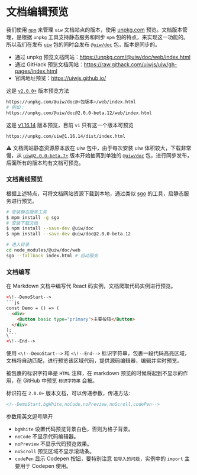 文档编辑预览
===

我们使用 [`npm`](https://www.npmjs.com/package/@uiw/doc) 来管理 `uiw` 文档站点的版本，使用 [unpkg.com](https://unpkg.com/@uiw/doc/web/index.html) 预览。文档版本管理，是根据 `unpkg` 工具支持静态服务和同步 `npm` 包的特点，来实现这一功能的。所以我们在发布 [`uiw`](https://www.npmjs.com/package/uiw) 包的同时会发布 [`@uiw/doc`](https://www.npmjs.com/package/@uiw/doc) 包，版本是同步的。

- 通过 unpkg 预览文档网站：https://unpkg.com/@uiw/doc/web/index.html  
- 通过 GitHack 预览文档网站：https://raw.githack.com/uiwjs/uiw/gh-pages/index.html
- 官网地址预览：https://uiwjs.github.io/  

这是 [`v2.0.0+`](https://unpkg.com/@uiw/doc@2.0.1/web/index.html) 版本预览方法

```bash
https://unpkg.com/@uiw/doc@<包版本>/web/index.html
# 例如：
https://unpkg.com/@uiw/doc@2.0.0-beta.12/web/index.html
```

这是 [v1.16.14](https://unpkg.com/uiw@1.16.14/dist/index.html) 版本预览，目前 `v1` 只有这一个版本可预览

```
https://unpkg.com/uiw@1.16.14/dist/index.html
```

⚠️ 文档网站静态资源原本放在 uiw 包中，由于每次安装 uiw 体积较大，下载非常慢，从 [`uiw@2.0.0-beta.7+`](https://unpkg.com/@uiw/doc/web/index.html) 版本开始抽离到单独的 [`@uiw/doc`](https://www.npmjs.com/package/@uiw/doc) 包，进行同步发布，后面所有的版本均有文档可预览。

### 文档离线预览

根据上述特点，可将文档网站资源下载到本地，通过类似 [sgo](https://www.npmjs.com/package/sgo) 的工具，启静态服务进行预览。

```bash
# 安装静态服务工具
$ mpm install -g sgo
# 安装下载文档
$ npm install --save-dev @uiw/doc
$ npm install --save-dev @uiw/doc@2.0.0-beta.12

# 进入目录
cd node_modules/@uiw/doc/web
sgo --fallback index.html # 启动服务
```

### 文档编写

在 Markdown 文档中编写代 React 码实例，文档爬取代码实例进行预览。


```html
<\!--DemoStart--> 
```js
const Demo = () => (
  <div>
    <Button basic type="primary">主要按钮</Button>
  </div>
);
\```
<\!--End-->
```

使用 `<\!--DemoStart-->` 和 `<\!--End-->` 标识字符串，包裹一段代码高亮区域，文档将自动匹配，进行预览该区域代码，提供源码编辑器，编辑并实时预览。

被包裹的标识字符串是 `HTML` 注释，在 markdown 预览的时候将起到不显示的作用，在 GitHub 中预览 `标识字符串` 会被。

标识符在 `2.0.0+` 版本文档，可以传递参数，传递方法: 

```markdown
<!--DemoStart,bgWhite,noCode,noPreview,noScroll,codePen-->
```

参数用英文逗号隔开

- `bgWhite` 设置代码预览背景白色，否则为格子背景。
- `noCode` 不显示代码编辑器。 
- `noPreview` 不显示代码预览效果。
- `noScroll` 预览区域不显示滚动条。
- `codePen` 显示 Codepen 按钮，要特别注意 `包导入的问题`，实例中的 `import` 主要用于 Codepen 使用。

